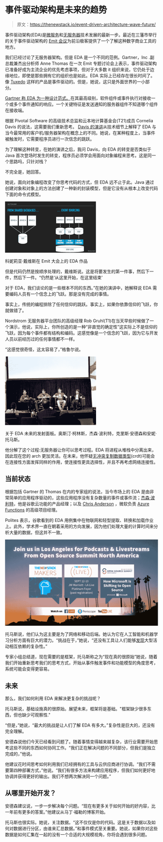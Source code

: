 # 事件驱动架构是未来的趋势

> 原文：<https://thenewstack.io/event-driven-architecture-wave-future/>

事件驱动架构(EDA)是[微服务](/category/microservices/)和[无服务器](/category/serverless/)技术发展的最新一步。最近在三藩市举行的关于事件驱动架构的 [Emit 会议](http://www.emitconference.com)为前沿极客提供了一个了解这种数字商业工具的地方。

我们已经讨论了无服务器架构。但是 EDA 是一个不同的范例。Gartner，Inc .副总裁兼杰出分析师 Anne Thomas 在一次 Emit 专题讨论会上表示，事件驱动架构已准备好成为主流企业的优先考虑事项，但对于大多数 it 组织来说，它仍处于边缘地位，即使是那些拥有它的组织也是如此。EDA 实际上已经存在很长时间了。像 [Tuxedo](http://www.oracle.com/technetwork/middleware/tuxedo/overview/index.html) 这样的产品是事件驱动的。但是，她说，这只是外面世界的一小部分。

[Gartner 称 EDA 为一种设计范式。](http://www.gartner.com/it-glossary/eda-event-driven-architecture/)在其最高级别，软件组件或事件执行对接收一个或多个事件通知的响应。一个关键特征是发送通知的服务器组件不知道哪个组件在接收端。

根据 Pivotal Software 的高级技术总监和云本地计算基金会(T21)成员 Cornelia Davis 的说法，这需要我们重新思考。 [Davis 的演讲](https://s3-us-west-2.amazonaws.com/emit-website/2017-slides/RethinkingThinking+Emit.pdf)从技术细节上解释了 EDA 与当今最常用的客户机/服务器架构在概念上的不同。她说，在某种程度上，当事件被触发时，它需要程序员进行一次信念的跳跃。

为了理解这种转变，在她的演讲之后，我问 Davis，向 EDA 的转变是否类似于 Java 首次登场时发生的转变，程序员必须学会用面向对象编程来思考。这是同一个思路吗，只针对栈？

不完全是，她回答。

她说，面向对象编程改变了你思考代码的方式，但 EDA 远不止于此。Java 通过创建对象和对象上的方法创建了一种新的封装模型，但是它没有从根本上改变代码下面的命令式模型。

![](img/83e6d232f0be1997e5fb34d66bcf75b2.png)

科妮莉亚·戴维斯在 Emit 大会上的 EDA 作品

但是代码仍然是按顺序处理的，戴维斯说。这是将要发生的第一件事，然后下一件，然后下一件。“仍然是‘从这里开始，在这里结束’

对于 EDA，我们谈论的是一些根本不同的东西。”在她的演讲中，她解释说 EDA 需要编码人员有一个信念上的飞跃。那是没有完成的事情。

事实上，传统的编程排除了任何信仰的跳跃。事实上，如果你依靠信仰的飞跃，你就做错了。

Nordstrom 无服务器平台团队的高级经理 Rob Gruhl(T1)在当天早些时候做了一个演示，他说，实际上，你所创造的是一种“非直觉的确定性”这实际上不是信仰的飞跃，因为每个事件都有结构和编码。这感觉像是一个信念的飞跃，因为它与开发人员以前经历过的任何事情都不一样。

“这感觉很奇怪，这太容易了，”格鲁尔说。

![](img/1c69820133c1dfe85d4e40a0805870d1.png)

关于 EDA 未来的发射面板。奥斯汀·柯林斯，杰森·波利特，克里斯·安德森和安妮·托马斯。

他分解了这个过程:无服务器让你可以思考过程。EDA 将进程从堆栈中分离出来，因此现在您的 arch 更加灵活。在未来，他怀疑[无冲突复制数据类型](https://medium.com/@istanbul_techie/a-look-at-conflict-free-replicated-data-types-crdt-221a5f629e7e)(crdt)可能会在连接性方面发挥同样的作用，使连接性更具选择性，并且不再考虑网络连接性。

## 当前状态

根据包括 Gartner 的 Thomas 在内的专家组的说法，当今市场上的 EDA 是由非常简单的应用程序驱动的，这些应用程序没有复杂数量的事件或事件流；[杰森·波利特](https://www.linkedin.com/in/polites/)，他是谷歌云功能的产品经理；以及 [Chris Anderson](https://www.linkedin.com/in/christopher-anderson-983a1852/) ，微软负责 [Azure Functions](https://azure.microsoft.com/en-us/services/functions/) 的高级项目经理。

Polites 表示，谷歌看到的 EDA 用例集中在物联网和轻型提取、转换和加载作业上。此外，学术界一直在朝着采用的方向发展，因为他们处理大量的计算时间来分析大量的数据，但这并不一致。

[![](img/83f1280be07f427e3198d47f24cb81fe.png)](http://events.linuxfoundation.org/events/open-source-summit-north-america/program/schedule)

托马斯说，他们认为这主要是为了网络和移动后端。她认为它在人工智能和机器学习分析方面有巨大的潜力。“挑战在于，”她说，“还没有工具让人们能够[发现](http://www.urbandictionary.com/define.php?term=grok)大型活动相互依赖的复杂性。”

专家小组总结道，现在需要的是框架，托马斯称之为“现在真的很原始”她说，随着我们开始重新思考我们的思考方式，开始从事件触发事件和功能模型的角度思考，系统可能会变得更容易。

## 未来

那么，我们如何利用 EDA 来解决更复杂的挑战呢？

托马斯说，基础设施真的很原始。展望未来，框架将是基础。"框架缺少很多东西，但也缺少可观察性."

“但是，”她说，“最大的挑战是让人们了解 EDA 有多大。”复杂性是巨大的，还没有完全理解。

安德森说他们今天已经看到问题了。随着事情变得越来越复杂，该行业需要开始思考这些不同的东西如何协同工作。“我们正在解决问题的不同部分，但我们是独立完成的，”他说。

他建议花时间思考如何利用我们已经拥有的工具与云供应商进行协调。“我们不需要第四种部署方式，”他说。“我们有很多方法来构建应用程序，但我们如何更好地协调并获得更好的输出。我们不想两次解决同一个问题。”

## 从哪里开始开发？

安德森建议说，一步一步解决每个问题。“现在有更多关于如何开始的好内容，比一年前有更多的答案。”他建议从马丁·福勒的博客开始。

托马斯也很实际。她说，关注数据。“这不仅仅是你的代码。这是关于数据以及如何对数据进行分区，由谁来汇总数据。”和事件模式至关重要。她说，如果你对这些数据是如何汇集在一起的没有一个合适的大规模视角，你将会遇到很多问题。

<svg xmlns:xlink="http://www.w3.org/1999/xlink" viewBox="0 0 68 31" version="1.1"><title>Group</title> <desc>Created with Sketch.</desc></svg>